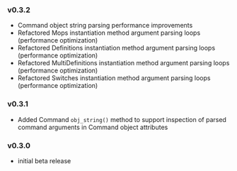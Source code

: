 ### v0.3.2

- Command object string parsing performance improvements
- Refactored Mops instantiation method argument parsing loops (performance optimization)
- Refactored Definitions instantiation method argument parsing loops (performance optimization)
- Refactored MultiDefinitions instantiation method argument parsing loops (performance optimization)
- Refactored Switches instantiation method argument parsing loops (performance optimization)

### v0.3.1

- Added Command `obj_string()` method to support inspection of parsed command arguments in Command object attributes

### v0.3.0

- initial beta release
